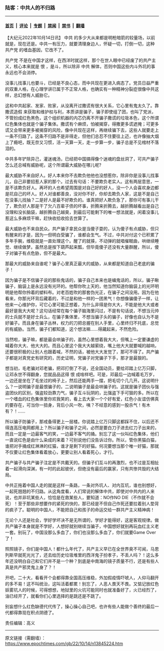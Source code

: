 ### 陆客：中共人的不归路

---

#### [首页](../../../..?n13845224) &nbsp;|&nbsp; [评论](../../../../../epoch-comment?n13845224) &nbsp;|&nbsp; [专题](../../../../../epoch-special?n13845224) &nbsp;|&nbsp; [禁闻](../../../../../epoch-news?n13845224) &nbsp;|&nbsp; [禁书](../../../../../books?n13845224) &nbsp;|&nbsp; [翻墙](https://github.com/gfw-breaker/nogfw/blob/master/README.md?n13845224)


<div class="post_content" id="artbody" itemprop="articleBody">
 <!-- article content begin -->
 <p>
  【大纪元2022年10月14日讯】
  <ok href="https://www.epochtimes.com/gb/tag/%E4%B8%AD%E5%85%B1.html">
   中共
  </ok>
  的多少大从来都是明枪暗箭的较量场，以前就是，现在还是。中共一有压力，就要清理身边人，怀疑一切，打倒一切，这种
  <ok href="https://www.epochtimes.com/gb/tag/%E5%85%B1%E4%BA%A7%E5%85%9A.html">
   共产党
  </ok>
  的嗜血基因，它改不了。
 </p>
 <p>
  <ok href="https://www.epochtimes.com/gb/tag/%E5%85%B1%E4%BA%A7%E5%85%9A.html">
   共产党
  </ok>
  不是在中国才这样，在西洋时就这样，那个在世人眼中已经废了的共产主义，核心本来就是
  <ok href="https://www.epochtimes.com/gb/tag/%E6%81%A8.html">
   恨
  </ok>
  ，是斗，所以除非
  <ok href="https://www.epochtimes.com/gb/tag/%E4%B8%AD%E5%85%B1.html">
   中共
  </ok>
  解体，否则中国这些内斗外坑的事永远也不会消停。
 </p>
 <p>
  没事儿找事儿也要斗，已经是不良心态，而中共现在更进入病态了。党员日益严重的双重人格，在心理学讲已属于不正常人格，也确实有一种精神分裂症很像中共这样，总幻想有人威胁它。
 </p>
 <p>
  这和中共起家、发家、败家，从没离开过撒谎有很大关系，它心里有鬼太久了。靠
  <ok href="https://www.epochtimes.com/gb/tag/%E6%92%92%E8%B0%8E%E9%80%A0%E5%81%87.html">
   撒谎造假
  </ok>
  来获取和维护权与利，本质讲是骗子，骗子即使组了团，也叫了党派，不管扮成红色黑色，这个组织机器的内芯仍离不开骗子撒谎的垃圾本色，这个所谓红色集体也就是个骗子集体。撒谎有个麻烦，怕被揭穿，得撒更多谎遮掩；可更多谎又会带来更多被揭穿的风险，像中共现在这样，再继续骗下去，这些人就要走上一条不归路了。这条不归路不是非得走，但他们总忍不住要往上迈，也许像抽大烟上了瘾吧，既无奈又习惯，活一天算一天，走一步算一步，骗子总是不见棺材不落泪的。
 </p>
 <p>
  中共多年铲除异己，灌迷魂汤，已经把中国搞得像个迷魂的盘丝洞了，可共产骗子怎么还总喊有威胁呢，这个所谓最大威胁在哪儿呢?
 </p>
 <p>
  最大威胁不来自好人。好人本来你不去欺负他他也没想惹你，除非你是没事儿找事儿，自己非要招惹人家的那个。过去有句话：不要欺负老实人。这有两层意思，一是不该欺负好人。再坏的人也希望周围是对自己好的好人，没一个人会喜欢身边都是坑自己的坏人。好人对谁都善良，没对你不好，你却去欺负人家，这是不是自己在没事儿找抽？二是好人是最不好欺负的。谁真把好人欺负急了，那你可有事儿干了，欺负好人那是干了欠八百辈子债的坏事，折腾来折腾去，越折腾越看出是自己没理和没长脑袋，越折腾自己越臭，到最后可能剩下的唯一想法就是，闲着没事儿惹这么多麻烦干嘛，赶快收拾收拾去世算了。
 </p>
 <p>
  最大威胁也不来自民众。共产骗子拿民众是当傻子耍的，认为傻子有点威胁，但只有醒来的才是，因为一但明白受骗了，谁都会生气。不过，中共对付这个已积累了多年手腕，维稳就是一直处理这个。醒了的就揍，不动弹的就唱催眠曲，哄继续睡觉、继续做梦。虽然总是按下葫芦起来瓢，但毕竟傻子还没有大量群醒，所以，傻子对骗子有点危胁，但不是最大。
 </p>
 <p>
  那最大的威胁来自谁呢？骗子心里真正最大的威胁，从来都是知道自己老底的骗子！
 </p>
 <p>
  因为骗子是不信骗子说的那些鬼话的，骗子自己本来也是编鬼话的，所以，骗子瞅骗子，脑袋上是永远没有光环的。他帮你吹上天的，他当然知道你脑袋上的光环明明是他帮你拎着的塑料布。对老百姓吹的那套伪光正，在骗子之间没用。因为在他看来，你那光环背后藏着的，不过是和他一样的一团黑气！你想像骗傻子一样，让他来一心维护你，可它心里可能正想着，为什么非得是你大大，不能是他大大或者最好是我大大呢？这句话经常在每个骗子脑海里闪过，不是有句话说，不想当元帅的士兵就不是好士兵么，在骗子集体里，不想当骗子头的骗子，好像也自认为不是好骗子。而且身在骗子丛林，权力的刀把总握在别人手里，心里终归不托底，总觉的有威胁。当然，骗子们都知道，这个想法嘛……得藏起来，不然危险。
 </p>
 <p>
  当然啦，骗子嘛，都是最会哄骗子的，虽然心里想着我大大，但嘴上一定要谦虚的喊着你大大、他大大的。而且心里这个我大大越萦绕，嘴上他大大就要喊的越响，还要很积极的让别人也跟着喊，不然的话，被他大大发觉了，那可不得了。共产骗子都是对真党史有研究的，历史证明，党骗子对党骗子下手，那才是最狠的。
 </p>
 <p>
  想当初，毛老骗对邓老骗，把邓打倒了不说，还全国动员，要给邓踏上亿万只脚，让邓永世不得翻身，您就品品这得
  <ok href="https://www.epochtimes.com/gb/tag/%E6%81%A8.html">
   恨
  </ok>
  成啥样吧。可是，邓最后一边喊着毛万岁，一边还是坐在了毛坐过的椅子上，然后还能两手一摆，把毛切个几几开。这说明什么？一说明骗子是最恨骗子的，二说明骗子是最会哄骗子的。这就是骗子团伙与强盗团伙的区别，强盗较劲靠力气，骗子互斗玩阴的，比强盗下手可狠的多。所以在一个嗜血的红色集体里你欢我笑的，看上去大家一个个好有爱，红色小友谊仿佛真的要存在，可当你一扭身，背后小风一吹，咦？不经意的感到一股杀气！有木有？！……
 </p>
 <p>
  所以骗子防骗子，那戒备得更上一层楼。你说踏上亿万只脚这都踩不住，以后还不得连高压电网都用上？所以骗子和骗子之间，必然是要白刀子进去红刀子出来的，而且一定是一边最客气的笑，一边最不客气的捅。别忘了这一伙叫红色集体，他们一直说红色是由什么染成的来着？可别说他们没告诉过你。所以，管你黑猫白猫，谁把对手捅成红淋淋的红猫，谁才是剩下的好猫。何况要想当那个唯一好猫，那就不仅要让红色集体看着放心，更要让别人看着死心，才行。
 </p>
 <p>
  共产骗子与共产骗子注定是不共戴天的。但骗子们互斗的再激烈，也不过是互相扯着一起滑向深渊，有一时的此起彼伏，但绝没有最后的赢家，只有共惨共毁的大结局。
 </p>
 <p>
  中共正拖着中国人走的就是这样一条路，一条对外坑人、对内互坑，谁也别想好，一起死翘翘的不归路。从这角度看，人们常说的解体中共，即使对中共内的人来说，也并非坑某些人，恰恰是在救某些人，要知道：NO作NO DIE（不作就不会死）！至于那些非想要作的紧死的快的，那已经是不但自己作死还要拉着别人垫背的疯子了。聪明的中国人，不能把自己和孩子的命运交给一群共产主义精神病！
 </p>
 <p>
  无论个人还是社会，学好学坏决不是无所谓的，学好才能得好，这是客观规律。做共产骗子本身就是不学好，人想好就别继续当骗子，中国想好就别再玩血红主义老一套。别玩了，中国没那么多血了，你们也没那么多血了，你们就要Game Over了！
 </p>
 <p>
  照照镜子，你们是中国人！都什么年代了，共产主义早已在全世界臭不可闻，马恩列斯早就死光光了，还去给历史垃圾堆里的西洋鬼子扮孝子，不丢人吗？！这么多年还没明白自己和它们并不是一个种？到底是中南海的镜子质量不行，还是有些人真是共产邪灵鬼上身了？！
 </p>
 <p>
  开吧，二十大，看看开个会都得靠全国高压维稳，外加假疫情吓唬人，人仰马翻开的多不易！这不叫统治，这叫活着都累！别忘了，人恶人畏天不畏。又惦记放红色妖雾坑人的时候，可得想想，地狱里的火坑可能同时也就准备好了，火已经烈了，油已经开了，就看你们心里选择的是跳还是不跳了。
 </p>
 <p>
  别妄想什么红色缺德代代传了，操心操心自己吧，也许有些人能做个善终的最后一代都得靠现在积点阴德了。
 </p>
 <p>
  责任编辑：高义
 </p>
 <!-- article content end -->
 <div id="below_article_ad">
 </div>
</div>


---

原文链接（需翻墙）：https://www.epochtimes.com/gb/22/10/14/n13845224.htm